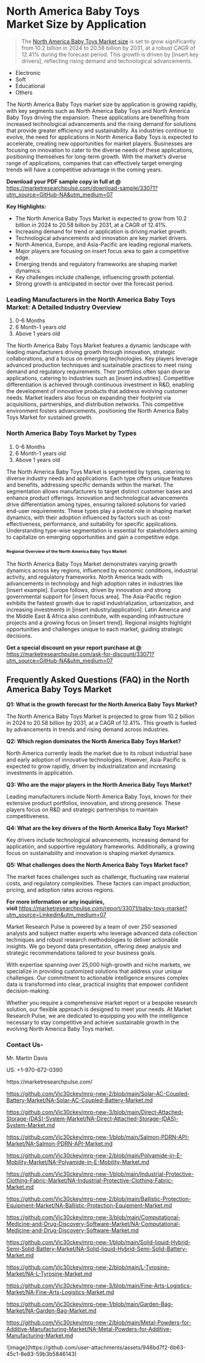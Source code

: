 <h1>North America Baby Toys Market&nbsp;Size by Application</h1><blockquote><p>The <a href="https://marketresearchpulse.com/download-sample/33071?utm_source=GitHub-NA&amp;utm_medium=07">North America Baby Toys Market size</a> is set to grow significantly from 10.2 billion in 2024 to 20.58 billion by 2031, at a robust CAGR of 12.41% during the forecast period. This growth is driven by [insert key drivers], reflecting rising demand and technological advancements.</p></blockquote><ul><li>Electronic <li> Soft <li> Educational <li> Others</li></ul><p>The North America Baby Toys market size by application is growing rapidly, with key segments such as North America Baby Toys and North America Baby Toys driving the expansion. These applications are benefiting from increased technological advancements and the rising demand for solutions that provide greater efficiency and sustainability. As industries continue to evolve, the need for applications in North America Baby Toys is expected to accelerate, creating new opportunities for market players. Businesses are focusing on innovation to cater to the diverse needs of these applications, positioning themselves for long-term growth. With the market's diverse range of applications, companies that can effectively target emerging trends will have a competitive advantage in the coming years.</p><p><strong>Download your PDF sample copy in full at @ </strong><a href="https://marketresearchpulse.com/download-sample/33071?utm_source=GitHub-NA&amp;utm_medium=07">https://marketresearchpulse.com/download-sample/33071?utm_source=GitHub-NA&amp;utm_medium=07</a></p><p><strong>Key Highlights: </strong></p><ul><li>The North America Baby Toys Market is expected to grow from 10.2 billion in 2024 to 20.58 billion by 2031, at a CAGR of 12.41%.</li><li>Increasing demand for trend or application is driving market growth.</li><li>Technological advancements and innovation are key market drivers.</li><li>North America, Europe, and Asia-Pacific are leading regional markets.</li><li>Major players are focusing on insert focus area to gain a competitive edge.</li><li>Emerging trends and regulatory frameworks are shaping market dynamics.</li><li>Key challenges include challenge, influencing growth potential.</li><li>Strong growth is anticipated in sector over the forecast period.</li></ul><h3>Leading Manufacturers in the North America Baby Toys Market: A Detailed Industry Overview</h3><ol><li>0-6 Months</li><li>6 Month-1 years old</li><li>Above 1 years old</li></ol><div class="flex max-w-full flex-col flex-grow"><div class="min-h-8 text-message flex w-full flex-col items-end gap-2 whitespace-normal break-words [.text-message+&amp;]:mt-5" dir="auto" data-message-author-role="assistant" data-message-id="fd8432e4-4910-450d-b182-61b7bfb0a01f" data-message-model-slug="gpt-4o"><div class="flex w-full flex-col gap-1 empty:hidden first:pt-[3px]"><div class="markdown prose w-full break-words dark:prose-invert light"><p>The North America Baby Toys Market features a dynamic landscape with leading manufacturers driving growth through innovation, strategic collaborations, and a focus on emerging technologies. Key players leverage advanced production techniques and sustainable practices to meet rising demand and regulatory requirements. Their portfolios often span diverse applications, catering to industries such as [insert industries]. Competitive differentiation is achieved through continuous investment in R&amp;D, enabling the development of innovative products that address evolving customer needs. Market leaders also focus on expanding their footprint via acquisitions, partnerships, and distribution networks. This competitive environment fosters advancements, positioning the North America Baby Toys Market for sustained growth.</p></div></div></div></div><h3>North America Baby Toys Market by Types</h3><ol><li>0-6 Months <li> 6 Month-1 years old <li> Above 1 years old</li></ol><div class="flex max-w-full flex-col flex-grow"><div class="min-h-8 text-message flex w-full flex-col items-end gap-2 whitespace-normal break-words [.text-message+&amp;]:mt-5" dir="auto" data-message-author-role="assistant" data-message-id="084470be-0bb7-4664-bddf-5156b4f41249" data-message-model-slug="gpt-4o-mini"><div class="flex w-full flex-col gap-1 empty:hidden first:pt-[3px]"><div class="markdown prose w-full break-words dark:prose-invert light"><p>The North America Baby Toys Market is segmented by types, catering to diverse industry needs and applications. Each type offers unique features and benefits, addressing specific demands within the market. The segmentation allows manufacturers to target distinct customer bases and enhance product offerings. Innovation and technological advancements drive differentiation among types, ensuring tailored solutions for varied end-user requirements. These types play a pivotal role in shaping market dynamics, with their adoption influenced by factors such as cost-effectiveness, performance, and suitability for specific applications. Understanding type-wise segmentation is essential for stakeholders aiming to capitalize on emerging opportunities and gain a competitive edge.</p></div></div></div></div><h3><span style="font-size: 11px;">Regional Overview of the North America Baby Toys Market</span></h3><div class="flex max-w-full flex-col flex-grow"><div class="min-h-8 text-message flex w-full flex-col items-end gap-2 whitespace-normal break-words [.text-message+&amp;]:mt-5" dir="auto" data-message-author-role="assistant" data-message-id="e9038762-ce64-4e30-91c9-9bd413514231" data-message-model-slug="gpt-4o-mini"><div class="flex w-full flex-col gap-1 empty:hidden first:pt-[3px]"><div class="markdown prose w-full break-words dark:prose-invert light"><p>The North America Baby Toys Market demonstrates varying growth dynamics across key regions, influenced by economic conditions, industrial activity, and regulatory frameworks. North America leads with advancements in technology and high adoption rates in industries like [insert example]. Europe follows, driven by innovation and strong governmental support for [insert focus area]. The Asia-Pacific region exhibits the fastest growth due to rapid industrialization, urbanization, and increasing investments in [insert industry/application]. Latin America and the Middle East &amp; Africa also contribute, with expanding infrastructure projects and a growing focus on [insert trend]. Regional insights highlight opportunities and challenges unique to each market, guiding strategic decisions.</p></div></div></div></div><p><strong>Get a special discount on your report purchase at @ </strong><a href="https://marketresearchpulse.com/ask-for-discount/33071?utm_source=GitHub-NA&amp;utm_medium=07">https://marketresearchpulse.com/ask-for-discount/33071?utm_source=GitHub-NA&amp;utm_medium=07</a></p><h2>Frequently Asked Questions (FAQ) in the North America Baby Toys Market</h2><p><strong>Q1: What is the growth forecast for the North America Baby Toys Market?</strong></p><p>The North America Baby Toys Market is projected to grow from 10.2 billion in 2024 to 20.58 billion by 2031, at a CAGR of 12.41%. This growth is fueled by advancements in trends and rising demand across industries.</p><p><strong>Q2: Which region dominates the North America Baby Toys Market?</strong></p><p>North America currently leads the market due to its robust industrial base and early adoption of innovative technologies. However, Asia-Pacific is expected to grow rapidly, driven by industrialization and increasing investments in application.</p><p><strong>Q3: Who are the major players in the North America Baby Toys Market?</strong></p><p>Leading manufacturers include North America Baby Toys, known for their extensive product portfolios, innovation, and strong presence. These players focus on R&amp;D and strategic partnerships to maintain competitiveness.</p><p><strong>Q4: What are the key drivers of the North America Baby Toys Market?</strong></p><p>Key drivers include technological advancements, increasing demand for application, and supportive regulatory frameworks. Additionally, a growing focus on sustainability and innovation is shaping market dynamics.</p><p><strong>Q5: What challenges does the North America Baby Toys Market face?</strong></p><p>The market faces challenges such as challenge, fluctuating raw material costs, and regulatory complexities. These factors can impact production, pricing, and adoption rates across regions.</p><p><strong>For more information or any inquiries, visit&nbsp;</strong><a href="https://marketresearchpulse.com/report/33071/baby-toys-market?utm_source=Linkedin&utm_medium=07">https://marketresearchpulse.com/report/33071/baby-toys-market?utm_source=Linkedin&utm_medium=07</a></p><p>Market Research Pulse is powered by a team of over 250 seasoned analysts and subject matter experts who leverage advanced data collection techniques and robust research methodologies to deliver actionable insights. We go beyond data presentation, offering deep analysis and strategic recommendations tailored to your business goals.</p><p>With expertise spanning over 25,000 high-growth and niche markets, we specialize in providing customized solutions that address your unique challenges. Our commitment to actionable intelligence ensures complex data is transformed into clear, practical insights that empower confident decision-making.</p><p>Whether you require a comprehensive market report or a bespoke research solution, our flexible approach is designed to meet your needs. At Market Research Pulse, we are dedicated to equipping you with the intelligence necessary to stay competitive and achieve sustainable growth in the evolving North America Baby Toys market.</p><h3><strong>Contact Us-</strong></h3><p>Mr. Martin Davis</p><p>US: +1-970-672-0390</p><p>https://marketresearchpulse.com/</p><p><a href="https://github.com/Vic30ckey/mrp-new-2/blob/main/Solar-AC-Coupled-Battery-Market/NA-Solar-AC-Coupled-Battery-Market.md">https://github.com/Vic30ckey/mrp-new-2/blob/main/Solar-AC-Coupled-Battery-Market/NA-Solar-AC-Coupled-Battery-Market.md</a></p><p><a href="https://github.com/Vic30ckey/mrp-new-3/blob/main/Direct-Attached-Storage-(DAS)-System-Market/NA-Direct-Attached-Storage-(DAS)-System-Market.md">https://github.com/Vic30ckey/mrp-new-3/blob/main/Direct-Attached-Storage-(DAS)-System-Market/NA-Direct-Attached-Storage-(DAS)-System-Market.md</a></p><p><a href="https://github.com/Vic30ckey/mrp-new-1/blob/main/Salmon-PDRN-API-Market/NA-Salmon-PDRN-API-Market.md">https://github.com/Vic30ckey/mrp-new-1/blob/main/Salmon-PDRN-API-Market/NA-Salmon-PDRN-API-Market.md</a></p><p><a href="https://github.com/Vic30ckey/mrp-new-2/blob/main/Polyamide-in-E-Mobility-Market/NA-Polyamide-in-E-Mobility-Market.md">https://github.com/Vic30ckey/mrp-new-2/blob/main/Polyamide-in-E-Mobility-Market/NA-Polyamide-in-E-Mobility-Market.md</a></p><p><a href="https://github.com/Vic30ckey/mrp-new-1/blob/main/Industrial-Protective-Clothing-Fabric-Market/NA-Industrial-Protective-Clothing-Fabric-Market.md">https://github.com/Vic30ckey/mrp-new-1/blob/main/Industrial-Protective-Clothing-Fabric-Market/NA-Industrial-Protective-Clothing-Fabric-Market.md</a></p><p><a href="https://github.com/Vic30ckey/mrp-new-2/blob/main/Ballistic-Protection-Equipment-Market/NA-Ballistic-Protection-Equipment-Market.md">https://github.com/Vic30ckey/mrp-new-2/blob/main/Ballistic-Protection-Equipment-Market/NA-Ballistic-Protection-Equipment-Market.md</a></p><p><a href="https://github.com/Vic30ckey/mrp-new-3/blob/main/Computational-Medicine-and-Drug-Discovery-Software-Market/NA-Computational-Medicine-and-Drug-Discovery-Software-Market.md">https://github.com/Vic30ckey/mrp-new-3/blob/main/Computational-Medicine-and-Drug-Discovery-Software-Market/NA-Computational-Medicine-and-Drug-Discovery-Software-Market.md</a></p><p><a href="https://github.com/Vic30ckey/mrp-new-1/blob/main/Solid-liquid-Hybrid-Semi-Solid-Battery-Market/NA-Solid-liquid-Hybrid-Semi-Solid-Battery-Market.md">https://github.com/Vic30ckey/mrp-new-1/blob/main/Solid-liquid-Hybrid-Semi-Solid-Battery-Market/NA-Solid-liquid-Hybrid-Semi-Solid-Battery-Market.md</a></p><p><a href="https://github.com/Vic30ckey/mrp-new-2/blob/main/L-Tyrosine-Market/NA-L-Tyrosine-Market.md">https://github.com/Vic30ckey/mrp-new-2/blob/main/L-Tyrosine-Market/NA-L-Tyrosine-Market.md</a></p><p><a href="https://github.com/Vic30ckey/mrp-new-3/blob/main/Fine-Arts-Logistics-Market/NA-Fine-Arts-Logistics-Market.md">https://github.com/Vic30ckey/mrp-new-3/blob/main/Fine-Arts-Logistics-Market/NA-Fine-Arts-Logistics-Market.md</a></p><p><a href="https://github.com/Vic30ckey/mrp-new-1/blob/main/Garden-Bag-Market/NA-Garden-Bag-Market.md">https://github.com/Vic30ckey/mrp-new-1/blob/main/Garden-Bag-Market/NA-Garden-Bag-Market.md</a></p><p><a href="https://github.com/Vic30ckey/mrp-new-2/blob/main/Metal-Powders-for-Additive-Manufacturing-Market/NA-Metal-Powders-for-Additive-Manufacturing-Market.md">https://github.com/Vic30ckey/mrp-new-2/blob/main/Metal-Powders-for-Additive-Manufacturing-Market/NA-Metal-Powders-for-Additive-Manufacturing-Market.md</a></p>
![image](https://github.com/user-attachments/assets/948bd7f2-6b63-45c1-8e83-59b3b5846143)
